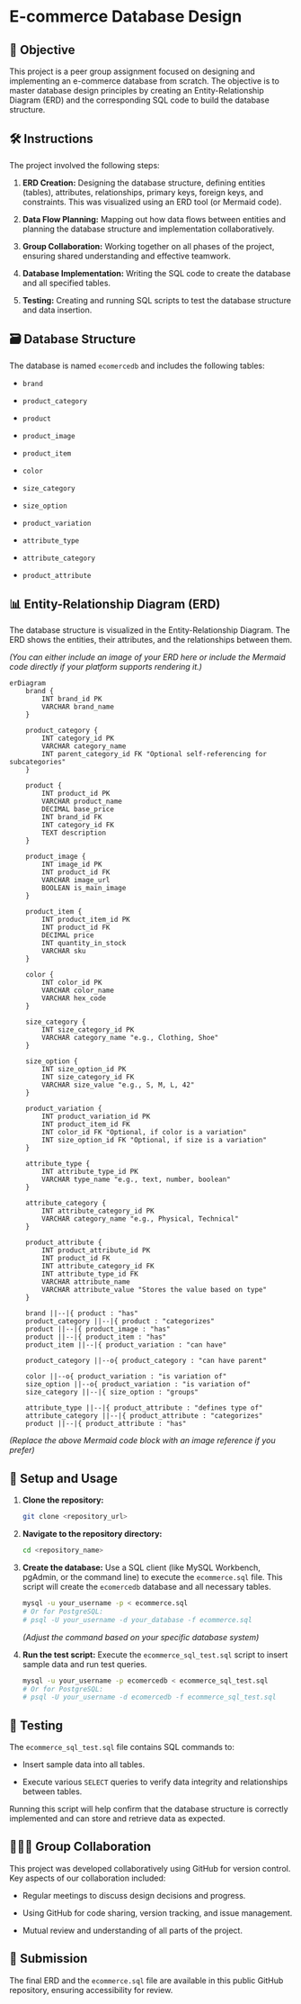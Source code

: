 # E-commerce Database Design

## 🎯 Objective

This project is a peer group assignment focused on designing and implementing an e-commerce database from scratch. The objective is to master database design principles by creating an Entity-Relationship Diagram (ERD) and the corresponding SQL code to build the database structure.

## 🛠️ Instructions

The project involved the following steps:

1. **ERD Creation:** Designing the database structure, defining entities (tables), attributes, relationships, primary keys, foreign keys, and constraints. This was visualized using an ERD tool (or Mermaid code).

2. **Data Flow Planning:** Mapping out how data flows between entities and planning the database structure and implementation collaboratively.

3. **Group Collaboration:** Working together on all phases of the project, ensuring shared understanding and effective teamwork.

4. **Database Implementation:** Writing the SQL code to create the database and all specified tables.

5. **Testing:** Creating and running SQL scripts to test the database structure and data insertion.

## 🗃️ Database Structure

The database is named `ecomercedb` and includes the following tables:

* `brand`

* `product_category`

* `product`

* `product_image`

* `product_item`

* `color`

* `size_category`

* `size_option`

* `product_variation`

* `attribute_type`

* `attribute_category`

* `product_attribute`

## 📊 Entity-Relationship Diagram (ERD)

The database structure is visualized in the Entity-Relationship Diagram. The ERD shows the entities, their attributes, and the relationships between them.

*(You can either include an image of your ERD here or include the Mermaid code directly if your platform supports rendering it.)*

```mermaid
erDiagram
    brand {
        INT brand_id PK
        VARCHAR brand_name
    }

    product_category {
        INT category_id PK
        VARCHAR category_name
        INT parent_category_id FK "Optional self-referencing for subcategories"
    }

    product {
        INT product_id PK
        VARCHAR product_name
        DECIMAL base_price
        INT brand_id FK
        INT category_id FK
        TEXT description
    }

    product_image {
        INT image_id PK
        INT product_id FK
        VARCHAR image_url
        BOOLEAN is_main_image
    }

    product_item {
        INT product_item_id PK
        INT product_id FK
        DECIMAL price
        INT quantity_in_stock
        VARCHAR sku
    }

    color {
        INT color_id PK
        VARCHAR color_name
        VARCHAR hex_code
    }

    size_category {
        INT size_category_id PK
        VARCHAR category_name "e.g., Clothing, Shoe"
    }

    size_option {
        INT size_option_id PK
        INT size_category_id FK
        VARCHAR size_value "e.g., S, M, L, 42"
    }

    product_variation {
        INT product_variation_id PK
        INT product_item_id FK
        INT color_id FK "Optional, if color is a variation"
        INT size_option_id FK "Optional, if size is a variation"
    }

    attribute_type {
        INT attribute_type_id PK
        VARCHAR type_name "e.g., text, number, boolean"
    }

    attribute_category {
        INT attribute_category_id PK
        VARCHAR category_name "e.g., Physical, Technical"
    }

    product_attribute {
        INT product_attribute_id PK
        INT product_id FK
        INT attribute_category_id FK
        INT attribute_type_id FK
        VARCHAR attribute_name
        VARCHAR attribute_value "Stores the value based on type"
    }

    brand ||--|{ product : "has"
    product_category ||--|{ product : "categorizes"
    product ||--|{ product_image : "has"
    product ||--|{ product_item : "has"
    product_item ||--|{ product_variation : "can have"

    product_category ||--o{ product_category : "can have parent"

    color ||--o{ product_variation : "is variation of"
    size_option ||--o{ product_variation : "is variation of"
    size_category ||--|{ size_option : "groups"

    attribute_type ||--|{ product_attribute : "defines type of"
    attribute_category ||--|{ product_attribute : "categorizes"
    product ||--|{ product_attribute : "has"

```
*(Replace the above Mermaid code block with an image reference if you prefer)*

## 🚀 Setup and Usage

1. **Clone the repository:**

   ```bash
   git clone <repository_url>

   ```

2. **Navigate to the repository directory:**

   ```bash
   cd <repository_name>

   ```

3. **Create the database:** Use a SQL client (like MySQL Workbench, pgAdmin, or the command line) to execute the `ecommerce.sql` file. This script will create the `ecomercedb` database and all necessary tables.

   ```bash
   mysql -u your_username -p < ecommerce.sql
   # Or for PostgreSQL:
   # psql -U your_username -d your_database -f ecommerce.sql

   ```

   *(Adjust the command based on your specific database system)*

4. **Run the test script:** Execute the `ecommerce_sql_test.sql` script to insert sample data and run test queries.

   ```bash
   mysql -u your_username -p ecomercedb < ecommerce_sql_test.sql
   # Or for PostgreSQL:
   # psql -U your_username -d ecomercedb -f ecommerce_sql_test.sql

   ```

## 🧪 Testing

The `ecommerce_sql_test.sql` file contains SQL commands to:

* Insert sample data into all tables.

* Execute various `SELECT` queries to verify data integrity and relationships between tables.

Running this script will help confirm that the database structure is correctly implemented and can store and retrieve data as expected.

## 🧑‍🤝‍🧑 Group Collaboration

This project was developed collaboratively using GitHub for version control. Key aspects of our collaboration included:

* Regular meetings to discuss design decisions and progress.

* Using GitHub for code sharing, version tracking, and issue management.

* Mutual review and understanding of all parts of the project.

## 📂 Submission

The final ERD and the `ecommerce.sql` file are available in this public GitHub repository, ensuring accessibility for review.
